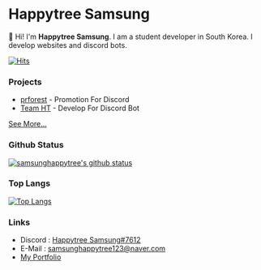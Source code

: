 # Happytree Samsung
👋 Hi! I'm **Happytree Samsung**. 
I am a student developer in South Korea.
I develop websites and discord bots. 

[![Hits](https://hits.seeyoufarm.com/api/count/incr/badge.svg?url=https%3A%2F%2Fgithub.com%2Fsamsunghappytree123&count_bg=%2371E1FF&title_bg=%23555555&icon=github.svg&icon_color=%2371E1FF&title=Users+Who+watched+this&edge_flat=true)](https://hits.seeyoufarm.com)

### Projects
+ [prforest](https://discord.gg/kbWbVU4) - Promotion For Discord
+ [Team HT](https://github.com/teamht) - Develop For Discord Bot

[See More...](https://github.com/samsunghappytree123?tab=repositories)

### Github Status

[![samsunghappytree's github status](https://github-readme-stats.vercel.app/api?username=samsunghappytree123&show_icons=true&bg_color=30,e96443,904e95&title_color=fff&text_color=fff)](https://github.com/samsunghappytree123)

### Top Langs

[![Top Langs](https://github-readme-stats.vercel.app/api/top-langs/?username=samsunghappytree123&show_icons=true&bg_color=30,e96443,904e95&title_color=fff&text_color=fff&layout=8)](https://github.com/kiki7000/github-readme-stats)

### Links
+ Discord : [Happytree Samsung#7612](https://discord.com/users/726350177601978438)
+ E-Mail : [samsunghappytree123@naver.com](mailto:samsunghappytree123@naver.com)
+ [My Portfolio](https://dev-happytree.ga)
